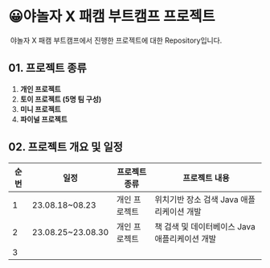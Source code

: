 # 😀야놀자 X 패캠 부트캠프 프로젝트

​	야놀자 X 패캠 부트캠프에서 진행한 프로젝트에 대한 Repository입니다.

## 01. 프로젝트 종류

1. **개인 프로젝트**
2. **토이 프로젝트 (5명 팀 구성)**
3. **미니 프로젝트**
4. **파이널 프로젝트**



## 02. 프로젝트 개요 및 일정

| 순번 | 일정              | 프로젝트 종류 | 프로젝트 내용                                  |
| ---- | ----------------- | ------------- | ---------------------------------------------- |
| 1    | 23.08.18~08.23    | 개인 프로젝트 | 위치기반 장소 검색 Java 애플리케이션 개발      |
| 2    | 23.08.25~23.08.30 | 개인 프로젝트 | 책 검색 및 데이터베이스 Java 애플리케이션 개발 |
| 3    |                   |               |                                                |

